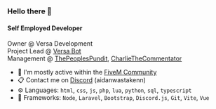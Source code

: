 ### Hello there 👋

#### Self Employed Developer

Owner @ Versa Development<br>
Project Lead @ [Versa Bot](https://versabot.ner)<br>
Management @ [ThePeoplesPundit](https://discord.gg/pundit), [CharlieTheCommentator](https://discord.gg/ncHQHYpF)

- 💬 I'm mostly active within the [FiveM Community](https://forum.cfx.re)
- 📋 Contact me on [Discord](https://discord.com/users/383963385202606081) (aidanwastakenn)
- ⚙️ Languages: `html`, `css`, `js`, `php`, `lua`, `python`, `sql`, `typescript`
- 🧰 Frameworks: `Node`, `Laravel`, `Bootstrap`, `Discord.js`, `Git`, `Vite`, `Vue`
